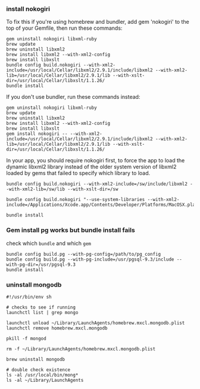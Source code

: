 ### install nokogiri


To fix this if you're using homebrew and bundler, add gem 'nokogiri' to the top of your Gemfile, then run these commands:
```
gem uninstall nokogiri libxml-ruby
brew update
brew uninstall libxml2
brew install libxml2 --with-xml2-config
brew install libxslt
bundle config build.nokogiri --with-xml2-include=/usr/local/Cellar/libxml2/2.9.1/include/libxml2 --with-xml2-lib=/usr/local/Cellar/libxml2/2.9.1/lib --with-xslt-dir=/usr/local/Cellar/libxslt/1.1.26/
bundle install
```

If you don't use bundler, run these commands instead:

```
gem uninstall nokogiri libxml-ruby
brew update
brew uninstall libxml2
brew install libxml2 --with-xml2-config
brew install libxslt
gem install nokogiri -- --with-xml2-include=/usr/local/Cellar/libxml2/2.9.1/include/libxml2 --with-xml2-lib=/usr/local/Cellar/libxml2/2.9.1/lib --with-xslt-dir=/usr/local/Cellar/libxslt/1.1.26/
```
In your app, you should require nokogiri first, to force the app to load the dynamic libxml2 library instead of the older system version of libxml2 loaded by gems that failed to specify which library to load.

```
bundle config build.nokogiri --with-xml2-include=/sw/include/libxml2 --with-xml2-lib=/sw/lib --with-xslt-dir=/sw
```

```
bundle config build.nokogiri "--use-system-libraries --with-xml2-include=/Applications/Xcode.app/Contents/Developer/Platforms/MacOSX.platform/Developer/SDKs/MacOSX10.10.sdk/usr/include/libxml2

bundle install
```



### Gem install pg works but bundle install fails

check which `bundle` and which `gem`

```
bundle config build.pg --with-pg-config=/path/to/pg_config
bundle config build.pg --with-pg-include=/usr/pgsql-9.3/include --with-pg-dir=/usr/pgsql-9.3
bundle install

```



### uninstall mongodb 

```
#!/usr/bin/env sh
 
# checks to see if running 
launchctl list | grep mongo
 
launchctl unload ~/Library/LaunchAgents/homebrew.mxcl.mongodb.plist
launchctl remove homebrew.mxcl.mongodb
 
pkill -f mongod
 
rm -f ~/Library/LaunchAgents/homebrew.mxcl.mongodb.plist
 
brew uninstall mongodb
 
# double check existence
ls -al /usr/local/bin/mong*
ls -al ~/Library/LaunchAgents
```
